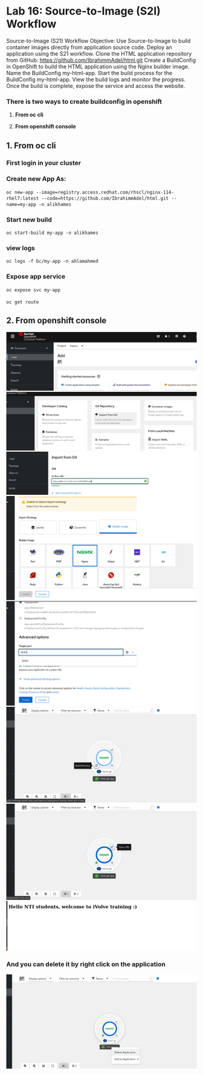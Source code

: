 # Lab 16: Source-to-Image (S2I) Workflow
Source-to-Image (S21) Workflow Objective: Use Source-to-Image to build container images directly from application source code. Deploy an application using the S21 workflow. Clone the HTML application repository from GitHub: https://github.com/IbrahimmAdel/html.git Create a BuildConfig in OpenShift to build the HTML application using the Nginx builder image. Name the BuildConfig my-html-app. Start the build process for the BuildConfig my-html-app. View the build logs and monitor the progress. Once the build is complete, expose the service and access the website.

### There is two ways to create buildconfig in openshift

1. **From oc cli**

2. **From openshift console**



## 1. From oc cli

### First login in your cluster

### Create new App As:

  ```
  oc new-app --image=registry.access.redhat.com/rhscl/nginx-114-rhel7:latest --code=https://github.com/IbrahimmAdel/html.git --name=my-app -n alikhames

  ```
### Start new build 

  ```
  oc start-build my-app -n alikhames

  ```
### view logs

  ```
  oc logs -f bc/my-app -n ahlamahmed
  ```
  
### Expose app service

  ```
  oc expose svc my-app

  oc get route

  ```


## 2. From openshift console 
 ![alt text](screenshots/oc1.png)
 ![alt text](screenshots/oc2.png)
 ![alt text](screenshots/oc3.png)
 ![alt text](screenshots/oc4.png)
 ![alt text](screenshots/oc5.png) 
 ![alt text](screenshots/oc6.png)
 ![alt text](screenshots/oc7.png)
 ![alt text](screenshots/oc8.png)

  ### And you can delete it by right click on the application
 ![alt text](screenshots/oc9.png)